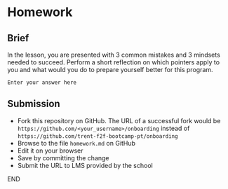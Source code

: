# Homework

## Brief

In the lesson, you are presented with 3 common mistakes and 3 mindsets needed to succeed. Perform a short reflection on  which pointers apply to you and what would you do to prepare yourself better for this program.

```
Enter your answer here
```

## Submission

- Fork this repository on GitHub. The URL of a successful fork would be `https://github.com/<your_username>/onboarding` instead of `https://github.com/trent-f2f-bootcamp-pt/onboarding`
- Browse to the file `homework.md` on GitHub
- Edit it on your browser
- Save by committing the change
- Submit the URL to LMS provided by the school

END